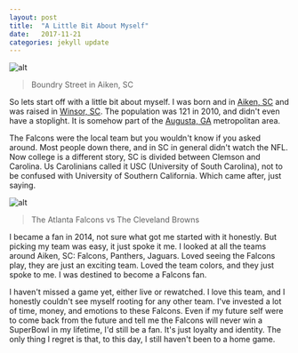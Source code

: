 ```yaml
---
layout: post
title:  "A Little Bit About Myself"
date:   2017-11-21
categories: jekyll update
---
```


![alt](https://www.sciway.net/sc-photos/wp-content/uploads/south-boundary-aiken.jpg)
>Boundry Street in Aiken, SC 

So lets start off with a little bit about myself. I was born and in [Aiken, SC][Aiken-SC] and was raised in [Winsor, SC][Windsor-SC]. The population was 121 in 2010, and didn't even have a stoplight. It is somehow part of the [Augusta, GA][Augusta-GA] metropolitan area. 

The Falcons were the local team but you wouldn't know if you asked around. Most people down there, and in SC in general didn't watch the NFL. Now college is a different story, SC is divided between Clemson and Carolina. Us Carolinians called it USC (University of South Carolina), not to be confused with University of Southern California. Which came after, just saying.

![alt](https://upload.wikimedia.org/wikipedia/commons/8/81/Cleveland_Browns_vs._Atlanta_Falcons_preseason_2016_%2829030881892%29.jpg)
> The Atlanta Falcons vs The Cleveland Browns

I became a fan in 2014, not sure what got me started with it honestly. But picking my team was easy, it just spoke it me. I looked at all the teams around Aiken, SC: Falcons, Panthers, Jaguars. Loved seeing the Falcons play, they are just an exciting team. Loved the team colors, and they just spoke to me. I was destined to become a Falcons fan.

I haven't missed a game yet, either live or rewatched. I love this team, and I honestly couldn't see myself rooting for any other team. I've invested a lot of time, money, and emotions to these Falcons. Even if my future self were to come back from the future and tell me the Falcons will never win a SuperBowl in my lifetime, I'd still be a fan. It's just loyalty and identity. The only thing I regret is that, to this day, I still haven't been to a home game.


[Windsor-SC]: https://en.wikipedia.org/wiki/Windsor,_South_Carolina
[Aiken-SC]: https://en.wikipedia.org/wiki/Aiken,_South_Carolina
[Augusta-GA]: https://en.wikipedia.org/wiki/Augusta_metropolitan_area
